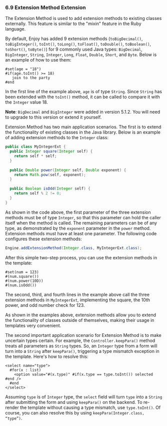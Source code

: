 ### 6.9 Extension Method Extension
The Extension Method is used to add extension methods to existing classes externally. This feature is similar to the "mixin" feature in the Ruby language.

By default, Enjoy has added 9 extension methods (`toBigDecimal()`, `toBigInteger()`, `toInt()`, `toLong()`, `toFloat()`, `toDouble()`, `toBoolean()`, `toShort()`, `toByte()`) for 9 commonly used Java types: `BigDecimal`, `BigInteger`, `String`, `Integer`, `Long`, `Float`, `Double`, `Short`, and `Byte`. Below is an example of how to use them:

```plaintext
#set(age = "18")
#if(age.toInt() >= 18)
   join to the party
#end
```

In the first line of the example above, `age` is of type `String`. Since `String` has been extended with the `toInt()` method, it can be called to compare it with the `Integer` value 18.

**Note**: `BigDecimal` and `BigInteger` were added in version 5.1.2. You will need to upgrade to this version or extend it yourself.

Extension Method has two main application scenarios. The first is to extend the functionality of existing classes in the Java library. Below is an example of adding extension methods to the `Integer` class:

```java
public class MyIntegerExt {
  public Integer square(Integer self) {
    return self * self;
  }
  
  public Double power(Integer self, Double exponent) {
    return Math.pow(self, exponent);
  }
  
  public Boolean isOdd(Integer self) {
    return self % 2 != 0;
  }
}
```

As shown in the code above, the first parameter of the three extension methods must be of type `Integer`, so that this parameter can hold the caller itself when the method is called. The remaining parameters can be of any type, as demonstrated by the `exponent` parameter in the `power` method. Extension methods must have at least one parameter. The following code configures these extension methods:

```java
Engine.addExtensionMethod(Integer.class, MyIntegerExt.class);
```

After this simple two-step process, you can use the extension methods in the template:

```plaintext
#set(num = 123)
#(num.square())
#(num.power(10D))
#(num.isOdd())
```

The second, third, and fourth lines in the example above call the three extension methods in `MyIntegerExt`, implementing the square, the 10th power, and odd number check for 123.

As shown in the examples above, extension methods allow you to extend the functionality of classes outside of themselves, making their usage in templates very convenient.

The second important application scenario for Extension Method is to make uncertain types certain. For example, the `Controller.keepPara()` method treats all parameters as `String` types. So, an `Integer` type from a form will turn into a `String` after `keepPara()`, triggering a type mismatch exception in the template. Here's how to resolve this:

```plaintext
<select name="type">
  #for(x : list)
    <option value="#(x.type)" #if(x.type == type.toInt()) selected #end />
  #end
</select>
```

Assuming `type` is of `Integer` type, the `select` field will turn `type` into a `String` after submitting the form and using `keepPara()` on the backend. To re-render the template without causing a type mismatch, use `type.toInt()`. Of course, you can also resolve this by using `keepPara(Integer.class, “type”)`.